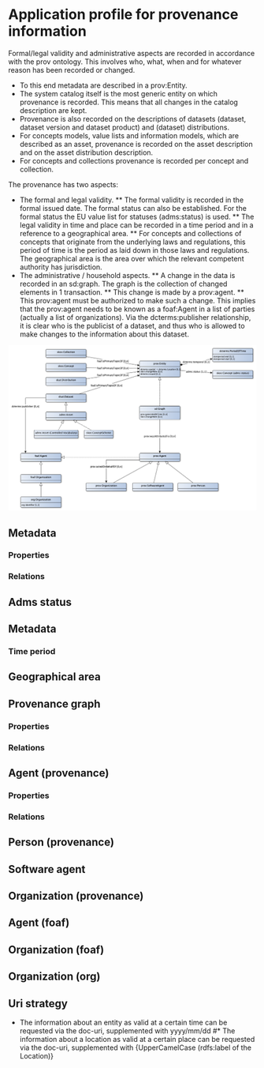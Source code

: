 # Application profile for provenance information


Formal/legal validity and administrative aspects are recorded in accordance with the prov ontology. This involves who, what, when and for whatever reason has been recorded or changed.

* To this end metadata are described in a prov:Entity.
* The system catalog itself is the most generic entity on which provenance is recorded. This means that all changes in the catalog description are kept.
* Provenance is also recorded on the descriptions of datasets (dataset, dataset version and dataset product) and (dataset) distributions.
* For concepts models, value lists and information models, which are described as an asset, provenance is recorded on the asset description and on the asset distribution description.
* For concepts and collections provenance is recorded per concept and collection.

The provenance has two aspects:
* The formal and legal validity.
** The formal validity is recorded in the formal issued date. The formal status can also be established. For the formal status the EU value list for statuses (adms:status) is used.
** The legal validity in time and place can be recorded in a time period and in a reference to a geographical area.
** For concepts and collections of concepts that originate from the underlying laws and regulations, this period of time is the period as laid down in those laws and regulations. The geographical area is the area over which the relevant competent authority has jurisdiction.
* The administrative / household aspects.
** A change in the data is recorded in an sd:graph. The graph is the collection of changed elements in 1 transaction.
** This change is made by a prov:agent.
** This prov:agent must be authorized to make such a change. This implies that the prov:agent needs to be known as a foaf:Agent in a list of parties (actually a list of organizations). Via the dcterms:publisher relationship, it is clear who is the publicist of a dataset, and thus who is allowed to make changes to the information about this dataset.


![](prov-ap-sc.png)

## Metadata


### Properties


### Relations


## Adms status


## Metadata


### Time period


## Geographical area


## Provenance graph


### Properties


### Relations


## Agent (provenance)


### Properties


### Relations


## Person (provenance)


## Software agent


## Organization (provenance)


## Agent (foaf)


## Organization (foaf)


## Organization (org)


## Uri strategy


* The information about an entity as valid at a certain time can be requested via the doc-uri, supplemented with yyyy/mm/dd
#* The information about a location as valid at a certain place can be requested via the doc-uri, supplemented with {UpperCamelCase (rdfs:label of the Location)}


